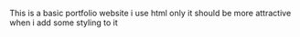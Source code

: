 This  is a basic portfolio website 
i use html only
it should be more attractive when i add some styling to it
